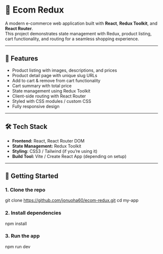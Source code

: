 # 🛒 Ecom Redux

A modern e-commerce web application built with **React**, **Redux Toolkit**, and **React Router**.  
This project demonstrates state management with Redux, product listing, cart functionality, and routing for a seamless shopping experience.

---

## 📌 Features
-  Product listing with images, descriptions, and prices
-  Product detail page with unique slug URLs
-  Add to cart & remove from cart functionality
-  Cart summary with total price
-  State management using Redux Toolkit
-  Client-side routing with React Router
-  Styled with CSS modules / custom CSS
-  Fully responsive design

---

## 🛠️ Tech Stack
- **Frontend:** React, React Router DOM  
- **State Management:** Redux Toolkit  
- **Styling:** CSS3 / Tailwind (if you’re using it)  
- **Build Tool:** Vite / Create React App (depending on setup)

---

## 🚀 Getting Started

### 1. Clone the repo
git clone https://github.com/jonuoha60/ecom-redux.git
cd my-app

### 2. Install dependencies
npm install

### 3. Run the app

npm run dev   
